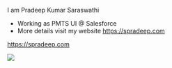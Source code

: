 
I am Pradeep Kumar Saraswathi
  - Working as PMTS UI @ Salesforce
  - More details visit my website https://spradeep.com

https://spradeep.com


![](https://byob.yarr.is/RubbaBoy/Example/time/dev)
